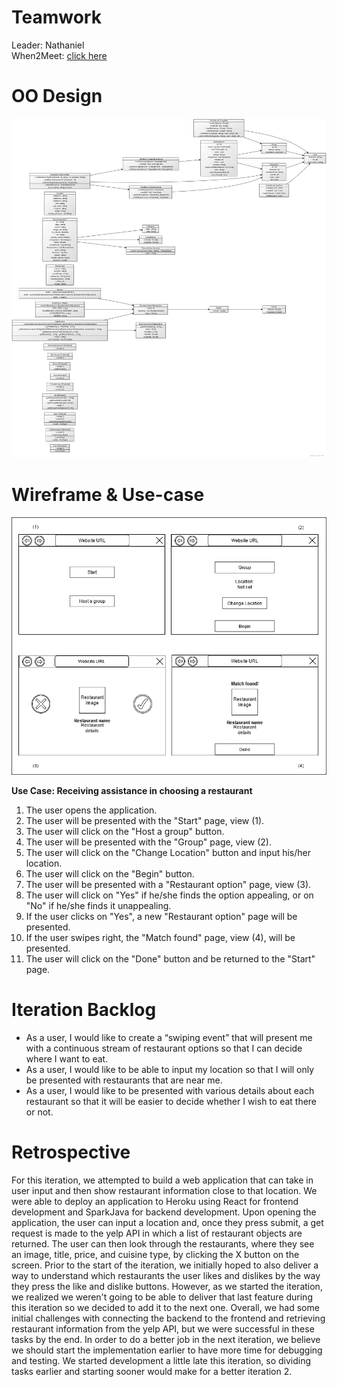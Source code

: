 # Teamwork

Leader: Nathaniel  
When2Meet: [click here](https://www.when2meet.com/?11139749-jH8B8)

# OO Design

![Update 1: UML Diagram](assets/UML-Diagram-Iteration-1-Update.png)

# Wireframe & Use-case

![Wireframe](assets/iteration1_wireframe.png)

**Use Case: Receiving assistance in choosing a restaurant**

1. The user opens the application.
2. The user will be presented with the "Start" page, view (1).
3. The user will click on the "Host a group" button.
4. The user will be presented with the "Group" page, view (2).
5. The user will click on the "Change Location" button and input his/her location.
6. The user will click on the "Begin" button.
7. The user will be presented with a "Restaurant option" page, view (3).
8. The user will click on "Yes" if he/she finds the option appealing, or on "No" if he/she finds it unappealing.
9. If the user clicks on "Yes", a new "Restaurant option" page will be presented.
10. If the user swipes right, the "Match found" page, view (4), will be presented.
11. The user will click on the "Done" button and be returned to the "Start" page.

# Iteration Backlog

- As a user, I would like to create a “swiping event” that will present me with a continuous stream of restaurant options so that I can decide where I want to eat.
- As a user, I would like to be able to input my location so that I will only be presented with restaurants that are near me.
- As a user, I would like to be presented with various details about each restaurant so that it will be easier to decide whether I wish to eat there or not.

# Retrospective

For this iteration, we attempted to build a web application that can take in user input and then show restaurant information close to that location. We were able to deploy an application to Heroku using React for frontend development and SparkJava for backend development. Upon opening the application, the user can input a location and, once they press submit, a get request is made to the yelp API in which a list of restaurant objects are returned. The user can then look through the restaurants, where they see an image, title, price, and cuisine type, by clicking the X button on the screen. Prior to the start of the iteration, we initially hoped to also deliver a way to understand which restaurants the user likes and dislikes by the way they press the like and dislike buttons. However, as we started the iteration, we realized we weren't going to be able to deliver that last feature during this iteration so we decided to add it to the next one. Overall, we had some initial challenges with connecting the backend to the frontend and retrieving restaurant information from the yelp API, but we were successful in these tasks by the end. In order to do a better job in the next iteration, we believe we should start the implementation earlier to have more time for debugging and testing. We started development a little late this iteration, so dividing tasks earlier and starting sooner would make for a better iteration 2.
